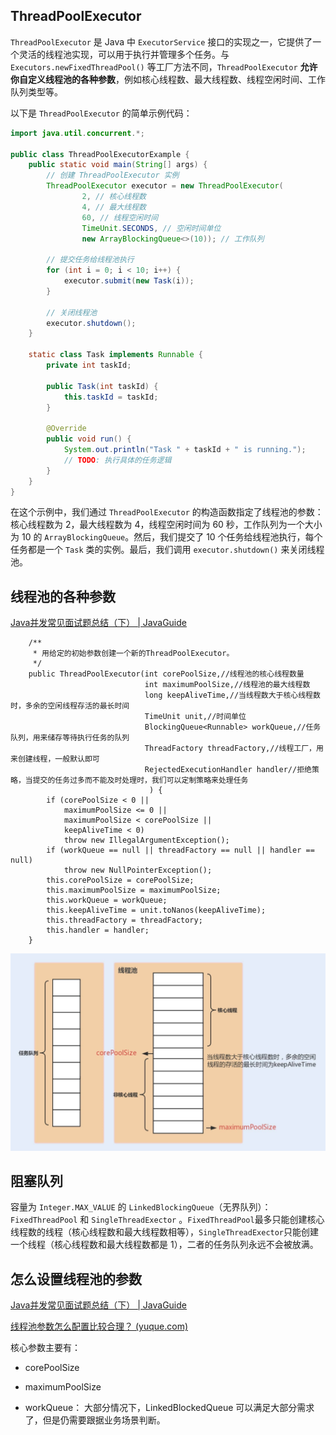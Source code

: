 ## ThreadPoolExecutor

`ThreadPoolExecutor` 是 Java 中 `ExecutorService` 接口的实现之一，它提供了一个灵活的线程池实现，可以用于执行并管理多个任务。与 `Executors.newFixedThreadPool()` 等工厂方法不同，`ThreadPoolExecutor` **允许你自定义线程池的各种参数**，例如核心线程数、最大线程数、线程空闲时间、工作队列类型等。

以下是 `ThreadPoolExecutor` 的简单示例代码：

```java
import java.util.concurrent.*;

public class ThreadPoolExecutorExample {
    public static void main(String[] args) {
        // 创建 ThreadPoolExecutor 实例
        ThreadPoolExecutor executor = new ThreadPoolExecutor(
                2, // 核心线程数
                4, // 最大线程数
                60, // 线程空闲时间
                TimeUnit.SECONDS, // 空闲时间单位
                new ArrayBlockingQueue<>(10)); // 工作队列

        // 提交任务给线程池执行
        for (int i = 0; i < 10; i++) {
            executor.submit(new Task(i));
        }

        // 关闭线程池
        executor.shutdown();
    }

    static class Task implements Runnable {
        private int taskId;

        public Task(int taskId) {
            this.taskId = taskId;
        }

        @Override
        public void run() {
            System.out.println("Task " + taskId + " is running.");
            // TODO: 执行具体的任务逻辑
        }
    }
}

```

在这个示例中，我们通过 `ThreadPoolExecutor` 的构造函数指定了线程池的参数：核心线程数为 2，最大线程数为 4，线程空闲时间为 60 秒，工作队列为一个大小为 10 的 `ArrayBlockingQueue`。然后，我们提交了 10 个任务给线程池执行，每个任务都是一个 `Task` 类的实例。最后，我们调用 `executor.shutdown()` 来关闭线程池。





## 线程池的各种参数

[Java并发常见面试题总结（下） | JavaGuide](https://javaguide.cn/java/concurrent/java-concurrent-questions-03.html#线程池常见参数有哪些-如何解释)

```
    /**
     * 用给定的初始参数创建一个新的ThreadPoolExecutor。
     */
    public ThreadPoolExecutor(int corePoolSize,//线程池的核心线程数量
                              int maximumPoolSize,//线程池的最大线程数
                              long keepAliveTime,//当线程数大于核心线程数时，多余的空闲线程存活的最长时间
                              TimeUnit unit,//时间单位
                              BlockingQueue<Runnable> workQueue,//任务队列，用来储存等待执行任务的队列
                              ThreadFactory threadFactory,//线程工厂，用来创建线程，一般默认即可
                              RejectedExecutionHandler handler//拒绝策略，当提交的任务过多而不能及时处理时，我们可以定制策略来处理任务
                               ) {
        if (corePoolSize < 0 ||
            maximumPoolSize <= 0 ||
            maximumPoolSize < corePoolSize ||
            keepAliveTime < 0)
            throw new IllegalArgumentException();
        if (workQueue == null || threadFactory == null || handler == null)
            throw new NullPointerException();
        this.corePoolSize = corePoolSize;
        this.maximumPoolSize = maximumPoolSize;
        this.workQueue = workQueue;
        this.keepAliveTime = unit.toNanos(keepAliveTime);
        this.threadFactory = threadFactory;
        this.handler = handler;
    }
```





![线程池各个参数的关系](images/relationship-between-thread-pool-parameters.png)





## 阻塞队列

容量为 `Integer.MAX_VALUE` 的 `LinkedBlockingQueue`（无界队列）：`FixedThreadPool` 和 `SingleThreadExector` 。`FixedThreadPool`最多只能创建核心线程数的线程（核心线程数和最大线程数相等），`SingleThreadExector`只能创建一个线程（核心线程数和最大线程数都是 1），二者的任务队列永远不会被放满。



## 怎么设置线程池的参数

[Java并发常见面试题总结（下） | JavaGuide](https://javaguide.cn/java/concurrent/java-concurrent-questions-03.html#如何动态修改线程池的参数)

[线程池参数怎么配置比较合理？ (yuque.com)](https://www.yuque.com/magestack/12306/lhn72rh9lldne0g7)

核心参数主要有：

- corePoolSize

- maximumPoolSize

- workQueue： 大部分情况下，LinkedBlockedQueue 可以满足大部分需求了，但是仍需要跟据业务场景判断。